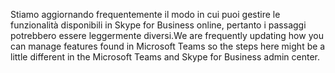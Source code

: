 <span data-ttu-id="e1777-101">Stiamo aggiornando frequentemente il modo in cui puoi gestire le funzionalità disponibili in Skype for Business online, pertanto i passaggi potrebbero essere leggermente diversi.</span><span class="sxs-lookup"><span data-stu-id="e1777-101">We are frequently updating how you can manage features found in Microsoft Teams so the steps here might be a little different in the Microsoft Teams and Skype for Business admin center.</span></span>
